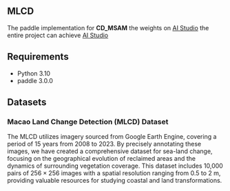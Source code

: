 ## MLCD

The paddle implementation for **CD_MSAM** 
the weights on [AI Studio](https://aistudio.baidu.com/datasetdetail/301155)
the entire project can achieve [AI Studio](https://aistudio.baidu.com/projectdetail/7245102?sUid=285037&shared=1&ts=1741756831113)

## Requirements
- Python 3.10
- paddle 3.0.0


## Datasets
### Macao Land Change Detection (MLCD) Dataset
The MLCD utilizes imagery sourced from Google Earth Engine, covering a period of 15 years from 2008 to 2023. By precisely annotating these images, we have created a comprehensive dataset for sea-land change, focusing on the geographical evolution of reclaimed areas and the dynamics of surrounding vegetation coverage. This dataset includes 10,000 pairs of $256 \times 256$ images with a spatial resolution ranging from 0.5 to 2 m, providing valuable resources for studying coastal and land transformations.

